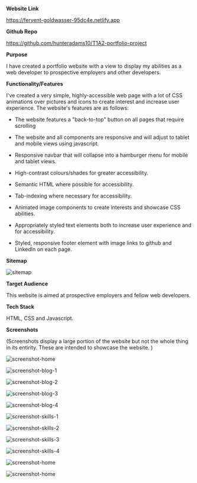 **Website Link**

https://fervent-goldwasser-95dc4e.netlify.app 

**Github Repo**

https://github.com/hunteradams10/T1A2-portfolio-project


**Purpose**

I have created a portfolio website with a view to display my abilities as a web developer to prospective employers and other developers.

**Functionality/Features**

I've created a very simple, highly-accessible web page with a lot of CSS animations over pictures and icons to create interest and increase user experience. The website's features are as follows:

* The website features a "back-to-top" button on all pages that require scrolling

* The website and all components are responsive and will adjust to tablet and mobile views using javascript.

* Responsive navbar that will collapse into a hamburger menu for mobile and tablet views.

* High-contrast colours/shades for greater accessibility.

* Semantic HTML where possible for accessibility.

* Tab-indexing where necessary for accessibility.

* Animated image components to create interests and showcase CSS abilities.

* Appropriately styled text elements both to increase user experience and for accessibility.

* Styled, responsive footer element with image links to github and LinkedIn on each page.



**Sitemap**



![sitemap](./docs/hunter-adams-sitemap.png "Sitemap")

**Target Audience**

This website is aimed at prospective employers and fellow web developers.

**Tech Stack**

HTML, CSS and Javascript.




**Screenshots**

(Screenshots display a large portion of the website but not the whole thing in its entirity. These are intended to showcase the website. )

![screenshot-home](./docs/screenshot-home.png "Main Page")

![screenshot-blog-1](./docs/screenshot-blog-1.png "Blog 1")

![screenshot-blog-2](./docs/screenshot-blog-2.png "Blog 2")

![screenshot-blog-3](./docs/screenshot-blog-3.png "Blog 3")

![screenshot-blog-4](./docs/screenshot-blog-4.png "Blog 4")

![screenshot-skills-1](./docs/screenshot-skills-and-interests-1.png "Skills/Interests 1")

![screenshot-skills-2](./docs/screenshot-skills-and-interests-2.png "Skills/Interests 2")

![screenshot-skills-3](./docs/screenshot-skills-and-interests-3.png "Skill/Interests 3")

![screenshot-skills-4](./docs/screenshot-skills-and-interests-4.png "Skills/Interests 4")

![screenshot-home](./docs/screenshot-work-study-1.png "Work/Study 1")

![screenshot-home](./docs/screenshot-work-and-study-2.png "Work/Study 2")

